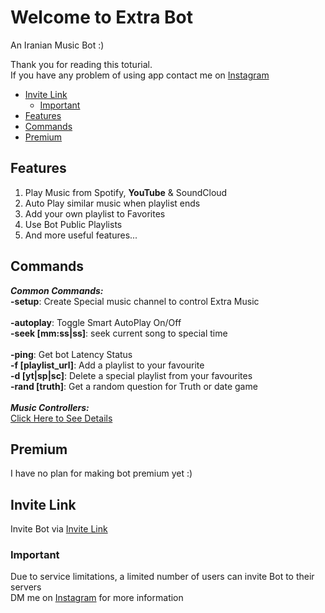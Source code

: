 # Welcome to Extra Bot

An Iranian Music Bot :)<br>

Thank you for reading this toturial.<br>
If you have any problem of using app contact me on [Instagram](https://instagram.com/amirhosseinf79)<br>

- [Invite Link](#invite-link)
  - [Important](#important)
- [Features](#features)
- [Commands](#commands)
- [Premium](#premium)

## Features
1. Play Music from Spotify, **YouTube** & SoundCloud
2. Auto Play similar music when playlist ends
3. Add your own playlist to Favorites
4. Use Bot Public Playlists
5. And more useful features...

## Commands
***Common Commands:***<br>
**-setup**: Create Special music channel to control Extra Music<br>
<br>
**-autoplay**: Toggle Smart AutoPlay On/Off<br>
**-seek [mm:ss|ss]**: seek current song to special time<br>
<br>
**-ping**: Get bot Latency Status<br>
**-f [playlist_url]**: Add a playlist to your favourite<br>
**-d [yt|sp|sc]**: Delete a special playlist from your favourites<br>
**-rand [truth]**: Get a random question for Truth or date game<br>
<br>
***Music Controllers:***<br>
[Click Here to See Details]()

## Premium
I have no plan for making bot premium yet :)

## Invite Link
Invite Bot via [Invite Link](https://discord.com/api/oauth2/authorize?client_id=888404360344797255&permissions=2150886608&scope=bot)<br>

### Important
Due to service limitations, a limited number of users can invite Bot to their servers<br>
DM me on [Instagram](https://instagram.com/amirhosseinf79) for more information
